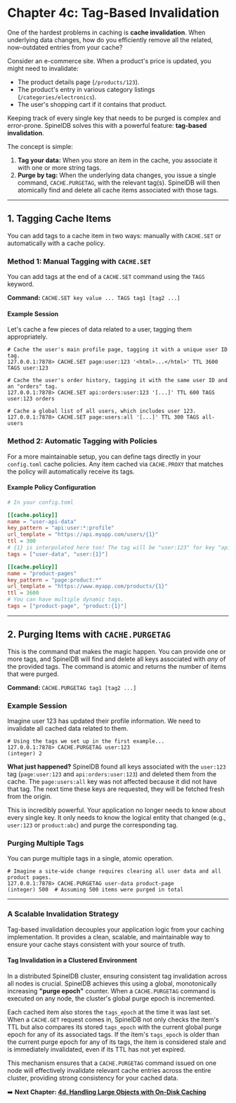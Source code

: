 # Chapter 4c: Tag-Based Invalidation

One of the hardest problems in caching is **cache invalidation**. When underlying data changes, how do you efficiently remove all the related, now-outdated entries from your cache?

Consider an e-commerce site. When a product's price is updated, you might need to invalidate:
*   The product details page (`/products/123`).
*   The product's entry in various category listings (`/categories/electronics`).
*   The user's shopping cart if it contains that product.

Keeping track of every single key that needs to be purged is complex and error-prone. SpinelDB solves this with a powerful feature: **tag-based invalidation**.

The concept is simple:
1.  **Tag your data:** When you store an item in the cache, you associate it with one or more string tags.
2.  **Purge by tag:** When the underlying data changes, you issue a single command, `CACHE.PURGETAG`, with the relevant tag(s). SpinelDB will then atomically find and delete all cache items associated with those tags.

---

## 1. Tagging Cache Items

You can add tags to a cache item in two ways: manually with `CACHE.SET` or automatically with a cache policy.

### Method 1: Manual Tagging with `CACHE.SET`

You can add tags at the end of a `CACHE.SET` command using the `TAGS` keyword.

**Command:** `CACHE.SET key value ... TAGS tag1 [tag2 ...]`

#### Example Session

Let's cache a few pieces of data related to a user, tagging them appropriately.

```shell
# Cache the user's main profile page, tagging it with a unique user ID tag.
127.0.0.1:7878> CACHE.SET page:user:123 '<html>...</html>' TTL 3600 TAGS user:123

# Cache the user's order history, tagging it with the same user ID and an "orders" tag.
127.0.0.1:7878> CACHE.SET api:orders:user:123 '[...]' TTL 600 TAGS user:123 orders

# Cache a global list of all users, which includes user 123.
127.0.0.1:7878> CACHE.SET page:users:all '[...]' TTL 300 TAGS all-users
```

### Method 2: Automatic Tagging with Policies

For a more maintainable setup, you can define tags directly in your `config.toml` cache policies. Any item cached via `CACHE.PROXY` that matches the policy will automatically receive its tags.

#### Example Policy Configuration

```toml
# In your config.toml

[[cache.policy]]
name = "user-api-data"
key_pattern = "api:user:*:profile"
url_template = "https://api.myapp.com/users/{1}"
ttl = 300
# {1} is interpolated here too! The tag will be "user:123" for key "api:user:123:profile".
tags = ["user-data", "user:{1}"]

[[cache.policy]]
name = "product-pages"
key_pattern = "page:product:*"
url_template = "https://www.myapp.com/products/{1}"
ttl = 3600
# You can have multiple dynamic tags.
tags = ["product-page", "product:{1}"]
```

---

## 2. Purging Items with `CACHE.PURGETAG`

This is the command that makes the magic happen. You can provide one or more tags, and SpinelDB will find and delete all keys associated with *any* of the provided tags. The command is atomic and returns the number of items that were purged.

**Command:** `CACHE.PURGETAG tag1 [tag2 ...]`

### Example Session

Imagine user 123 has updated their profile information. We need to invalidate all cached data related to them.

```shell
# Using the tags we set up in the first example...
127.0.0.1:7878> CACHE.PURGETAG user:123
(integer) 2
```
**What just happened?**
SpinelDB found all keys associated with the `user:123` tag (`page:user:123` and `api:orders:user:123`) and deleted them from the cache. The `page:users:all` key was not affected because it did not have that tag. The next time these keys are requested, they will be fetched fresh from the origin.

This is incredibly powerful. Your application no longer needs to know about every single key. It only needs to know the logical entity that changed (e.g., `user:123` or `product:abc`) and purge the corresponding tag.

### Purging Multiple Tags

You can purge multiple tags in a single, atomic operation.

```shell
# Imagine a site-wide change requires clearing all user data and all product pages.
127.0.0.1:7878> CACHE.PURGETAG user-data product-page
(integer) 500  # Assuming 500 items were purged in total
```

---

### A Scalable Invalidation Strategy

Tag-based invalidation decouples your application logic from your caching implementation. It provides a clean, scalable, and maintainable way to ensure your cache stays consistent with your source of truth.

#### Tag Invalidation in a Clustered Environment

In a distributed SpinelDB cluster, ensuring consistent tag invalidation across all nodes is crucial. SpinelDB achieves this using a global, monotonically increasing **"purge epoch"** counter. When a `CACHE.PURGETAG` command is executed on any node, the cluster's global purge epoch is incremented.

Each cached item also stores the `tags_epoch` at the time it was last set. When a `CACHE.GET` request comes in, SpinelDB not only checks the item's TTL but also compares its stored `tags_epoch` with the current global purge epoch for any of its associated tags. If the item's `tags_epoch` is older than the current purge epoch for any of its tags, the item is considered stale and is immediately invalidated, even if its TTL has not yet expired.

This mechanism ensures that a `CACHE.PURGETAG` command issued on one node will effectively invalidate relevant cache entries across the entire cluster, providing strong consistency for your cached data.

➡️ **Next Chapter: [4d. Handling Large Objects with On-Disk Caching](./04d-on-disk-caching.md)**
